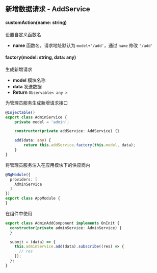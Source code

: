 ## 新增数据请求 - AddService

#### customAction(name: string)

设置自定义函数名

- **name** 函数名，请求地址默认为 `model+'/add'`，通过 `name` 修改 `'/add'`

#### factory(model: string, data: any)

生成新增请求

- **model** 模块名称
- **data** 发送数据
- **Return** `Observable< any >`

为管理员服务生成新增请求接口

```typescript
@Injectable()
export class AdminService {
    private model = 'admin';

    constructor(private addService: AddService) {}

    add(data: any) {
        return this.addService.factory(this.model, data);
    }
}
```

将管理员服务注入在应用模块下的供应商内

```typescript
@NgModule({
  providers: [
    AdminService
  ]
})
export class AppModule {
}
```

在组件中使用

```typescript
export class AdminAddComponent implements OnInit {
  constructor(private adminService: AdminService) {
  }

  submit = (data) => {
    this.adminService.add(data).subscribe((res) => {
      // res
    });
  };
}
```